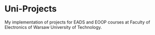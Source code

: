 # Uni-Projects
My implementation of projects for EADS and EOOP courses at Faculty of Electronics of Warsaw University of Technology.
